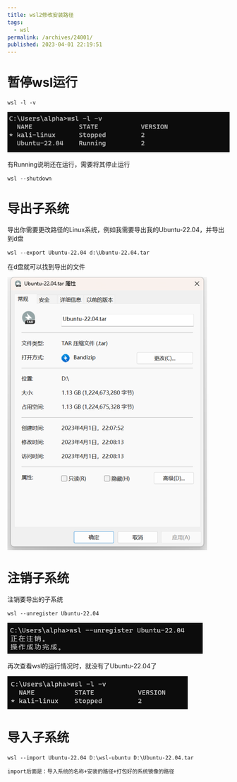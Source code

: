 ```yaml
---
title: wsl2修改安装路径
tags: 
  - wsl
permalink: /archives/24001/
published: 2023-04-01 22:19:51
---
```


# 暂停wsl运行

```shell
wsl -l -v
```

![img](./images/1680358141230-07d18df0-c441-43d1-9951-9fe56b4663d3.png)

有Running说明还在运行，需要将其停止运行

```shell
wsl --shutdown
```

# 导出子系统

导出你需要更改路径的Linux系统，例如我需要导出我的Ubuntu-22.04，并导出到d盘

```shell
wsl --export Ubuntu-22.04 d:\Ubuntu-22.04.tar
```

在d盘就可以找到导出的文件

![img](./images/1680358361458-bf62477b-e191-4270-af71-d678d58e7209.png)

# 注销子系统

注销要导出的子系统

```shell
wsl --unregister Ubuntu-22.04
```

![img](./images/1680358448132-bd7d062d-9df2-4212-a89c-69ab04cbf966.png)

再次查看wsl的运行情况时，就没有了Ubuntu-22.04了

![img](./images/1680358519243-2dfec0eb-623c-47de-84b6-5b4863756fb6.png)

# 导入子系统

```shell
wsl --import Ubuntu-22.04 D:\wsl-ubuntu D:\Ubuntu-22.04.tar
```

`import后面是：导入系统的名称+安装的路径+打包好的系统镜像的路径`

